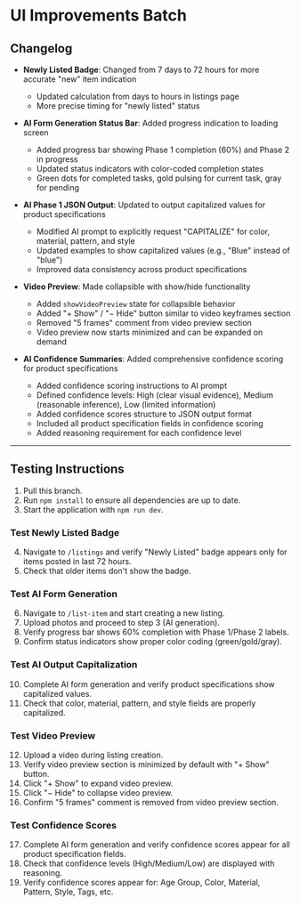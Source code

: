 # UI Improvements Batch

## Changelog

- **Newly Listed Badge**: Changed from 7 days to 72 hours for more accurate "new" item indication
  - Updated calculation from days to hours in listings page
  - More precise timing for "newly listed" status

- **AI Form Generation Status Bar**: Added progress indication to loading screen
  - Added progress bar showing Phase 1 completion (60%) and Phase 2 in progress
  - Updated status indicators with color-coded completion states
  - Green dots for completed tasks, gold pulsing for current task, gray for pending

- **AI Phase 1 JSON Output**: Updated to output capitalized values for product specifications
  - Modified AI prompt to explicitly request "CAPITALIZE" for color, material, pattern, and style
  - Updated examples to show capitalized values (e.g., "Blue" instead of "blue")
  - Improved data consistency across product specifications

- **Video Preview**: Made collapsible with show/hide functionality
  - Added `showVideoPreview` state for collapsible behavior
  - Added "+ Show" / "− Hide" button similar to video keyframes section
  - Removed "5 frames" comment from video preview section
  - Video preview now starts minimized and can be expanded on demand

- **AI Confidence Summaries**: Added comprehensive confidence scoring for product specifications
  - Added confidence scoring instructions to AI prompt
  - Defined confidence levels: High (clear visual evidence), Medium (reasonable inference), Low (limited information)
  - Added confidence scores structure to JSON output format
  - Included all product specification fields in confidence scoring
  - Added reasoning requirement for each confidence level

---

## Testing Instructions

1. Pull this branch.
2. Run `npm install` to ensure all dependencies are up to date.
3. Start the application with `npm run dev`.

### Test Newly Listed Badge
4. Navigate to `/listings` and verify "Newly Listed" badge appears only for items posted in last 72 hours.
5. Check that older items don't show the badge.

### Test AI Form Generation
6. Navigate to `/list-item` and start creating a new listing.
7. Upload photos and proceed to step 3 (AI generation).
8. Verify progress bar shows 60% completion with Phase 1/Phase 2 labels.
9. Confirm status indicators show proper color coding (green/gold/gray).

### Test AI Output Capitalization
10. Complete AI form generation and verify product specifications show capitalized values.
11. Check that color, material, pattern, and style fields are properly capitalized.

### Test Video Preview
12. Upload a video during listing creation.
13. Verify video preview section is minimized by default with "+ Show" button.
14. Click "+ Show" to expand video preview.
15. Click "− Hide" to collapse video preview.
16. Confirm "5 frames" comment is removed from video preview section.

### Test Confidence Scores
17. Complete AI form generation and verify confidence scores appear for all product specification fields.
18. Check that confidence levels (High/Medium/Low) are displayed with reasoning.
19. Verify confidence scores appear for: Age Group, Color, Material, Pattern, Style, Tags, etc. 